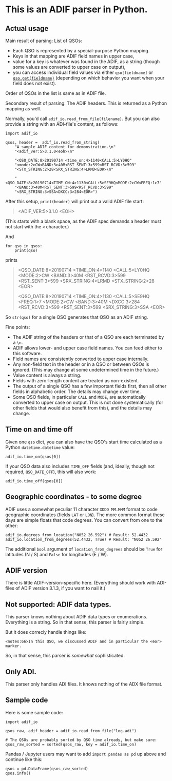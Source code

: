 # This is an ADIF parser in Python.

## Actual usage

Main result of parsing: List of QSOs:

* Each QSO is represented by a special-purpose Python mapping.
* Keys in that mapping are ADIF field names in upper case,
* value for a key is whatever was found in the ADIF, as a string
  (though some values are converted to upper case on output),
* you can access individual field values via either 
  `qso[fieldname]` or [`qso.get(fieldname)`](https://docs.python.org/3/library/stdtypes.html#dict.get)
  (depending on which behavior you want when your field does not exist).

Order of QSOs in the list is same as in ADIF file.

Secondary result of parsing: The ADIF headers.
This is returned as a Python mapping as well.

Normally, you'd call `adif_io.read_from_file(filename)`.  But you can
also provide a string with an ADI-file's content, as follows:

```
import adif_io

qsos, header =  adif_io.read_from_string(
    "A sample ADIF content for demonstration.\n"
    "<adif_ver:5>3.1.0<eoh>\n"
    
    "<QSO_DATE:8>20190714 <time_on:4>1140<CALL:5>LY0HQ"
    "<mode:2>CW<BAND:3>40M<RST_SENT:3>599<RST_RCVD:3>599"
    "<STX_STRING:2>28<SRX_STRING:4>LRMD<EOR>\n"

    "<QSO_DATE:8>20190714<TIME_ON:4>1130<CALL:5>SE9HQ<MODE:2>CW<FREQ:1>7"
    "<BAND:3>40M<RST_SENT:3>599<RST_RCVD:3>599"
    "<SRX_STRING:3>SSA<DXCC:3>284<EOR>")
```

After this setup, `print(header)` will print out a valid ADIF file start:

>  &lt;ADIF_VER:5>3.1.0 &lt;EOH>

(This starts with a blank space, as the ADIF spec demands a header must not
start with the `<` character.)

And 

```
for qso in qsos:
    print(qso)
```

prints

> &lt;QSO_DATE:8>20190714 &lt;TIME_ON:4>1140 &lt;CALL:5>LY0HQ &lt;MODE:2>CW &lt;BAND:3>40M &lt;RST_RCVD:3>599 &lt;RST_SENT:3>599 &lt;SRX_STRING:4>LRMD &lt;STX_STRING:2>28 &lt;EOR>
> 
> &lt;QSO_DATE:8>20190714 &lt;TIME_ON:4>1130 &lt;CALL:5>SE9HQ &lt;FREQ:1>7 &lt;MODE:2>CW &lt;BAND:3>40M &lt;DXCC:3>284 &lt;RST_RCVD:3>599 &lt;RST_SENT:3>599 &lt;SRX_STRING:3>SSA &lt;EOR>
> 

So `str(qso)` for a single QSO generates that QSO as an ADIF string.

Fine points:

- The ADIF string of the headers or that of a QSO are each terminated by a `\n`.
- ADIF allows lower- and upper case field names. You can feed either to this software.
- Field names are consistently converted to upper case internally.
- Any non-field text in the header or in a QSO or between QSOs is ignored.
  (This may change at some undetermined time in the future.)
- Value content is always a string.
- Fields with zero-length content are treated as non-existent.
- The output of a single QSO has a few important fields first, 
  then all other fields in alphabetic order.
  The details may change over time.
- Some QSO fields, in particular `CALL` and `MODE`, are automatically converted to upper case on output.
  This is not done systematically (for other fields that would also benefit from this),
  and the details may change.


## Time on and time off

Given one `qso` dict, you can also have the QSO's start time calculated as a Python `datetime.datetime` value:

    adif_io.time_on(qsos[0])

If your QSO data also includes `TIME_OFF` fields (and, ideally, though
not required, `QSO_DATE_OFF`), this will also work:

    adif_io.time_off(qsos[0])

## Geographic coordinates - to some degree

ADIF uses a somewhat peculiar 11 character `XDDD MM.MMM` format to
code geographic coordinates (fields `LAT` or `LON`).  The more common
format these days are simple floats that code degrees.  You can convert
from one to the other:

```
adif_io.degrees_from_location("N052 26.592") # Result: 52.4432
adif_io.location_from_degrees(52.4432, True) # Result: "N052 26.592"
```

The additional `bool` argument of `location_from_degrees` should be
`True` for latitudes (N / S) and `False` for longitudes (E / W).

## ADIF version

There is little ADIF-version-specific here.  (Everything should work
with ADI-files of ADIF version 3.1.3, if you want to nail it.)

## Not supported: ADIF data types.

This parser knows nothing about ADIF data types or enumerations.
Everything is a string. So in that sense, this parser is fairly simple.

But it does correcly handle things like:

    <notes:66>In this QSO, we discussed ADIF and in particular the <eor> marker.

So, in that sense, this parser is _somewhat_ sophisticated.

## Only ADI.

This parser only handles ADI files. It knows nothing of the ADX file format.

## Sample code

Here is some sample code:

```
import adif_io

qsos_raw, adif_header = adif_io.read_from_file("log.adi")

# The QSOs are probably sorted by QSO time already, but make sure:
qsos_raw_sorted = sorted(qsos_raw, key = adif_io.time_on)
```

Pandas / Jupyter users may want to add `import pandas as pd`
up above and continue like this:

```
qsos = pd.DataFrame(qsos_raw_sorted)
qsos.info()
```
